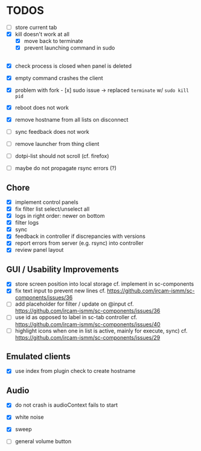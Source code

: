# TODOS

- [ ] store current tab
- [x] kill doesn't work at all
  + [x] move back to terminate
  + [x] prevent launching command in sudo

##
- [x] check process is closed when panel is deleted
- [x] empty command crashes the client

- [x] problem with fork
      - [x] sudo issue
      -> replaced `terminate` w/ `sudo kill pid`
- [x] reboot does not work
- [x] remove hostname from all lists on disconnect

- [ ] sync feedback does not work

- [ ] remove launcher from thing client
- [ ] dotpi-list should not scroll (cf. firefox)
- [ ] maybe do not propagate rsync errors (?)

## Chore
- [x] implement control panels
- [x] fix filter list select/unselect all
- [x] logs in right order: newer on bottom
- [x] filter logs
- [x] sync
- [x] feedback in controller if discrepancies with versions
- [x] report errors from server (e.g. rsync) into controller
- [x] review panel layout

## GUI / Usability Improvements
- [x] store screen position into local storage
      cf. implement in sc-components
- [x] fix text input to prevent new lines
      cf. https://github.com/ircam-ismm/sc-components/issues/36
- [ ] add placeholder for filter / update on @input
      cf. https://github.com/ircam-ismm/sc-components/issues/36
- [ ] use id as opposed to label in sc-tab controller 
      cf. https://github.com/ircam-ismm/sc-components/issues/40
- [ ] highlight icons when one in list is active, mainly for execute, sync)
      cf. https://github.com/ircam-ismm/sc-components/issues/29

## Emulated clients
- [x] use index from plugin check to create hostname

## Audio
- [x] do not crash is audioContext fails to start
- [x] white noise
- [x] sweep
- [ ] general volume button

